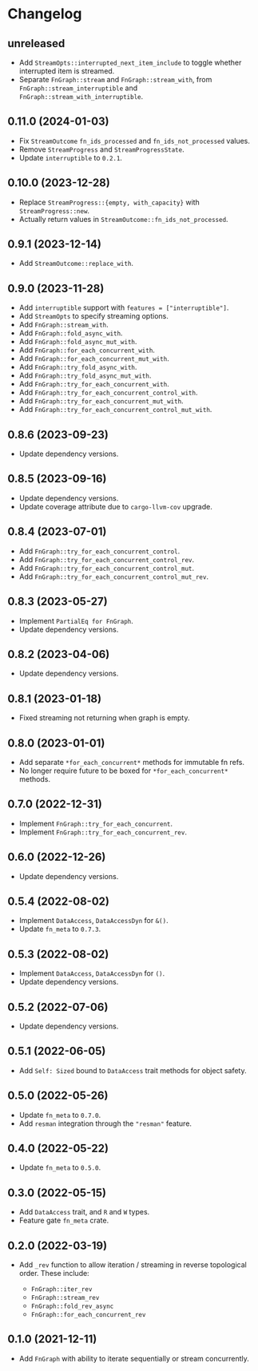 # Changelog

## unreleased

* Add `StreamOpts::interrupted_next_item_include` to toggle whether interrupted item is streamed.
* Separate `FnGraph::stream` and `FnGraph::stream_with`, from `FnGraph::stream_interruptible` and `FnGraph::stream_with_interruptible`.


## 0.11.0 (2024-01-03)

* Fix `StreamOutcome` `fn_ids_processed` and `fn_ids_not_processed` values.
* Remove `StreamProgress` and `StreamProgressState`.
* Update `interruptible` to `0.2.1`.


## 0.10.0 (2023-12-28)

* Replace `StreamProgress::{empty, with_capacity}` with `StreamProgress::new`.
* Actually return values in `StreamOutcome::fn_ids_not_processed`.


## 0.9.1 (2023-12-14)

* Add `StreamOutcome::replace_with`.


## 0.9.0 (2023-11-28)

* Add `interruptible` support with `features = ["interruptible"]`.
* Add `StreamOpts` to specify streaming options.
* Add `FnGraph::stream_with`.
* Add `FnGraph::fold_async_with`.
* Add `FnGraph::fold_async_mut_with`.
* Add `FnGraph::for_each_concurrent_with`.
* Add `FnGraph::for_each_concurrent_mut_with`.
* Add `FnGraph::try_fold_async_with`.
* Add `FnGraph::try_fold_async_mut_with`.
* Add `FnGraph::try_for_each_concurrent_with`.
* Add `FnGraph::try_for_each_concurrent_control_with`.
* Add `FnGraph::try_for_each_concurrent_mut_with`.
* Add `FnGraph::try_for_each_concurrent_control_mut_with`.


## 0.8.6 (2023-09-23)

* Update dependency versions.


## 0.8.5 (2023-09-16)

* Update dependency versions.
* Update coverage attribute due to `cargo-llvm-cov` upgrade.


## 0.8.4 (2023-07-01)

* Add `FnGraph::try_for_each_concurrent_control`.
* Add `FnGraph::try_for_each_concurrent_control_rev`.
* Add `FnGraph::try_for_each_concurrent_control_mut`.
* Add `FnGraph::try_for_each_concurrent_control_mut_rev`.


## 0.8.3 (2023-05-27)

* Implement `PartialEq for FnGraph`.
* Update dependency versions.


## 0.8.2 (2023-04-06)

* Update dependency versions.


## 0.8.1 (2023-01-18)

* Fixed streaming not returning when graph is empty.


## 0.8.0 (2023-01-01)

* Add separate `*for_each_concurrent*` methods for immutable fn refs.
* No longer require future to be boxed for `*for_each_concurrent*` methods.


## 0.7.0 (2022-12-31)

* Implement `FnGraph::try_for_each_concurrent`.
* Implement `FnGraph::try_for_each_concurrent_rev`.


## 0.6.0 (2022-12-26)

* Update dependency versions.


## 0.5.4 (2022-08-02)

* Implement `DataAccess`, `DataAccessDyn` for `&()`.
* Update `fn_meta` to `0.7.3`.


## 0.5.3 (2022-08-02)

* Implement `DataAccess`, `DataAccessDyn` for `()`.
* Update dependency versions.


## 0.5.2 (2022-07-06)

* Update dependency versions.


## 0.5.1 (2022-06-05)

* Add `Self: Sized` bound to `DataAccess` trait methods for object safety.


## 0.5.0 (2022-05-26)

* Update `fn_meta` to `0.7.0`.
* Add `resman` integration through the `"resman"` feature.


## 0.4.0 (2022-05-22)

* Update `fn_meta` to `0.5.0`.


## 0.3.0 (2022-05-15)

* Add `DataAccess` trait, and `R` and `W` types.
* Feature gate `fn_meta` crate.


## 0.2.0 (2022-03-19)

* Add `_rev` function to allow iteration / streaming in reverse topological order. These include:

    - `FnGraph::iter_rev`
    - `FnGraph::stream_rev`
    - `FnGraph::fold_rev_async`
    - `FnGraph::for_each_concurrent_rev`


## 0.1.0 (2021-12-11)

* Add `FnGraph` with ability to iterate sequentially or stream concurrently.
